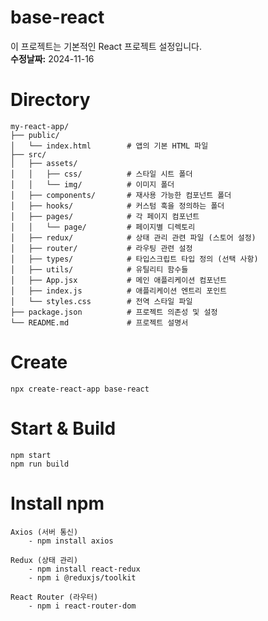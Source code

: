 # base-react  
이 프로젝트는 기본적인 React 프로젝트 설정입니다.  
**수정날짜:** 2024-11-16

# Directory
    my-react-app/
    ├── public/
    │   └── index.html        # 앱의 기본 HTML 파일
    ├── src/
    │   ├── assets/
    │   │   ├── css/          # 스타일 시트 폴더
    │   │   └── img/          # 이미지 폴더
    │   ├── components/       # 재사용 가능한 컴포넌트 폴더
    │   ├── hooks/            # 커스텀 훅을 정의하는 폴더
    │   ├── pages/            # 각 페이지 컴포넌트
    │   │   └── page/         # 페이지별 디렉토리
    │   ├── redux/            # 상태 관리 관련 파일 (스토어 설정)
    │   ├── router/           # 라우팅 관련 설정
    │   ├── types/            # 타입스크립트 타입 정의 (선택 사항)
    │   ├── utils/            # 유틸리티 함수들
    │   ├── App.jsx           # 메인 애플리케이션 컴포넌트
    │   ├── index.js          # 애플리케이션 엔트리 포인트
    │   └── styles.css        # 전역 스타일 파일
    ├── package.json          # 프로젝트 의존성 및 설정
    └── README.md             # 프로젝트 설명서

# Create
    npx create-react-app base-react

# Start & Build
    npm start
    npm run build

# Install npm
    Axios (서버 통신)
        - npm install axios

    Redux (상태 관리)
        - npm install react-redux
        - npm i @reduxjs/toolkit 

    React Router (라우터)
        - npm i react-router-dom 
